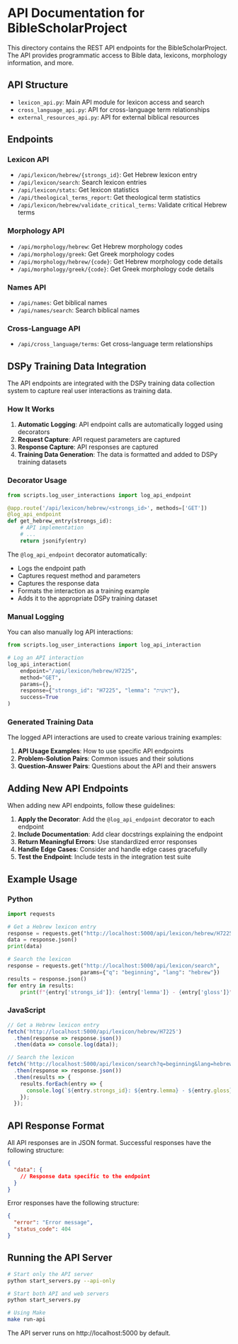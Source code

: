 # API Documentation for BibleScholarProject

This directory contains the REST API endpoints for the BibleScholarProject. The API provides programmatic access to Bible data, lexicons, morphology information, and more.

## API Structure

- `lexicon_api.py`: Main API module for lexicon access and search
- `cross_language_api.py`: API for cross-language term relationships
- `external_resources_api.py`: API for external biblical resources

## Endpoints

### Lexicon API

- `/api/lexicon/hebrew/{strongs_id}`: Get Hebrew lexicon entry
- `/api/lexicon/search`: Search lexicon entries
- `/api/lexicon/stats`: Get lexicon statistics
- `/api/theological_terms_report`: Get theological term statistics
- `/api/lexicon/hebrew/validate_critical_terms`: Validate critical Hebrew terms

### Morphology API

- `/api/morphology/hebrew`: Get Hebrew morphology codes
- `/api/morphology/greek`: Get Greek morphology codes
- `/api/morphology/hebrew/{code}`: Get Hebrew morphology code details
- `/api/morphology/greek/{code}`: Get Greek morphology code details

### Names API

- `/api/names`: Get biblical names
- `/api/names/search`: Search biblical names

### Cross-Language API

- `/api/cross_language/terms`: Get cross-language term relationships

## DSPy Training Data Integration

The API endpoints are integrated with the DSPy training data collection system to capture real user interactions as training data.

### How It Works

1. **Automatic Logging**: API endpoint calls are automatically logged using decorators
2. **Request Capture**: API request parameters are captured
3. **Response Capture**: API responses are captured
4. **Training Data Generation**: The data is formatted and added to DSPy training datasets

### Decorator Usage

```python
from scripts.log_user_interactions import log_api_endpoint

@app.route('/api/lexicon/hebrew/<strongs_id>', methods=['GET'])
@log_api_endpoint
def get_hebrew_entry(strongs_id):
    # API implementation
    # ...
    return jsonify(entry)
```

The `@log_api_endpoint` decorator automatically:
- Logs the endpoint path
- Captures request method and parameters
- Captures the response data
- Formats the interaction as a training example
- Adds it to the appropriate DSPy training dataset

### Manual Logging

You can also manually log API interactions:

```python
from scripts.log_user_interactions import log_api_interaction

# Log an API interaction
log_api_interaction(
    endpoint="/api/lexicon/hebrew/H7225",
    method="GET",
    params={},
    response={"strongs_id": "H7225", "lemma": "רֵאשִׁית"},
    success=True
)
```

### Generated Training Data

The logged API interactions are used to create various training examples:

1. **API Usage Examples**: How to use specific API endpoints
2. **Problem-Solution Pairs**: Common issues and their solutions
3. **Question-Answer Pairs**: Questions about the API and their answers

## Adding New API Endpoints

When adding new API endpoints, follow these guidelines:

1. **Apply the Decorator**: Add the `@log_api_endpoint` decorator to each endpoint
2. **Include Documentation**: Add clear docstrings explaining the endpoint
3. **Return Meaningful Errors**: Use standardized error responses
4. **Handle Edge Cases**: Consider and handle edge cases gracefully
5. **Test the Endpoint**: Include tests in the integration test suite

## Example Usage

### Python

```python
import requests

# Get a Hebrew lexicon entry
response = requests.get("http://localhost:5000/api/lexicon/hebrew/H7225")
data = response.json()
print(data)

# Search the lexicon
response = requests.get("http://localhost:5000/api/lexicon/search", 
                       params={"q": "beginning", "lang": "hebrew"})
results = response.json()
for entry in results:
    print(f"{entry['strongs_id']}: {entry['lemma']} - {entry['gloss']}")
```

### JavaScript

```javascript
// Get a Hebrew lexicon entry
fetch('http://localhost:5000/api/lexicon/hebrew/H7225')
  .then(response => response.json())
  .then(data => console.log(data));

// Search the lexicon
fetch('http://localhost:5000/api/lexicon/search?q=beginning&lang=hebrew')
  .then(response => response.json())
  .then(results => {
    results.forEach(entry => {
      console.log(`${entry.strongs_id}: ${entry.lemma} - ${entry.gloss}`);
    });
  });
```

## API Response Format

All API responses are in JSON format. Successful responses have the following structure:

```json
{
  "data": {
    // Response data specific to the endpoint
  }
}
```

Error responses have the following structure:

```json
{
  "error": "Error message",
  "status_code": 404
}
```

## Running the API Server

```bash
# Start only the API server
python start_servers.py --api-only

# Start both API and web servers
python start_servers.py

# Using Make
make run-api
```

The API server runs on http://localhost:5000 by default. 
